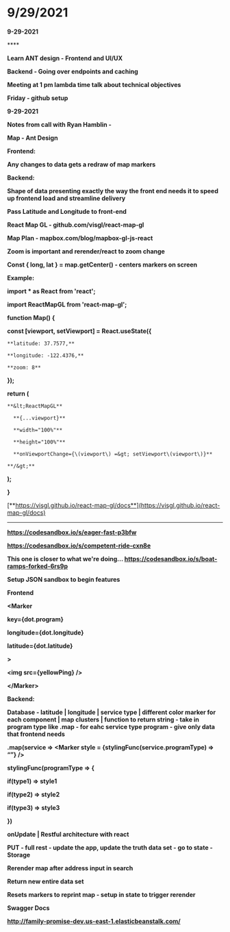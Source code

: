 # 9/29/2021

**9-29-2021**  


\*\*\*\*

**Learn ANT design - Frontend and UI/UX**

**Backend - Going over endpoints and caching**  


**Meeting at 1 pm lambda time talk about technical objectives**  


**Friday - github setup**  
  
  


**9-29-2021** 

**Notes from call with Ryan Hamblin -**  


**Map - Ant Design**  


**Frontend:**

**Any changes to data gets a redraw of map markers**  


**Backend:**  


**Shape of data presenting exactly the way the front end needs it to speed up frontend load and streamline delivery**

**Pass Latitude and Longitude to front-end**  
  


**React Map GL - github.com/visgl/react-map-gl**

**Map Plan - mapbox.com/blog/mapbox-gl-js-react**

**Zoom is important and rerender/react to zoom change**  


**Const { long, lat } = map.getCenter\(\) - centers markers on screen**  


**Example:**  


**import \* as React from 'react';**

**import ReactMapGL from 'react-map-gl';**  


**function Map\(\) {**

  **const \[viewport, setViewport\] = React.useState\({**

    **latitude: 37.7577,**

    **longitude: -122.4376,**

    **zoom: 8**

  **}\);**  


  **return \(**

    **&lt;ReactMapGL**

      **{...viewport}**

      **width="100%"**

      **height="100%"**

      **onViewportChange={\(viewport\) =&gt; setViewport\(viewport\)}**

    **/&gt;**

  **\);**

**}**  
  


[**https://visgl.github.io/react-map-gl/docs**](https://visgl.github.io/react-map-gl/docs)  
****

**https://codesandbox.io/s/eager-fast-p3bfw**

**https://codesandbox.io/s/competent-ride-cxn8e**

**This one is closer to what we're doing... https://codesandbox.io/s/boat-ramps-forked-6rs9p**  
  
  


**Setup JSON sandbox to begin features**  
  


**Frontend**

**&lt;Marker** 

**key={dot.program}**

**longitude={dot.longitude}**

**latitude={dot.latitude}**

**&gt;**  


**&lt;img src={yellowPing} /&gt;**

**&lt;/Marker&gt;**  
  
  


**Backend:**

**Database - latitude \| longitude \| service type \| different color marker for each component \| map clusters \| function to return string - take in program type like .map - for eahc service type program - give only data that frontend needs**  


**.map\(service =&gt; &lt;Marker style = {stylingFunc\(service.programType\) =&gt; “”} /&gt;**  
  


**stylingFunc\(programType =&gt; {**

**if\(type1\) =&gt; style1**

**if\(type2\) =&gt; style2**

**if\(type3\) =&gt; style3**

**}\)**  
  


**onUpdate \| Restful architecture with react**

**PUT - full rest - update the app, update the truth data set - go to state - Storage**

**Rerender map after address input in search**

**Return new entire data set**

**Resets markers to reprint map - setup in state to trigger rerender**  
  


**Swagger Docs**

**http://family-promise-dev.us-east-1.elasticbeanstalk.com/**  


